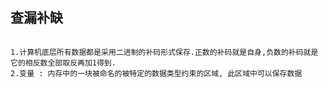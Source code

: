 ## 查漏补缺

```text

1.计算机底层所有数据都是采用二进制的补码形式保存.正数的补码就是自身,负数的补码就是它的相反数全部取反再加1得到.
2.变量 : 内存中的一块被命名的被特定的数据类型约束的区域, 此区域中可以保存数据


```